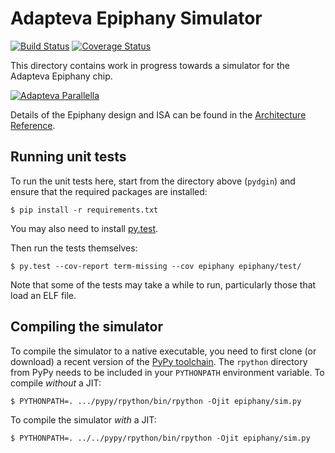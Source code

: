 # Adapteva Epiphany Simulator

[![Build Status](https://travis-ci.org/futurecore/pydgin.svg?branch=epiphany)](https://travis-ci.org/futurecore/pydgin) [![Coverage Status](https://coveralls.io/repos/futurecore/pydgin/badge.svg?branch=epiphany)](https://coveralls.io/r/futurecore/pydgin?branch=epiphany)

This directory contains work in progress towards a simulator for the Adapteva Epiphany chip.

[![Adapteva Parallella](https://www.parallella.org/wp-content/uploads/2014/11/parallella-board-22-609x400.jpg)](https://www.parallella.org/wp-content/uploads/2014/11/parallella-board-22-609x400.jpg)

Details of the Epiphany design and ISA can be found in the [Architecture Reference](http://adapteva.com/docs/epiphany_arch_ref.pdf).

## Running unit tests

To run the unit tests here, start from the directory above (`pydgin`) and ensure that the required packages are installed:

    $ pip install -r requirements.txt

You may also need to install [py.test](http://pytest.org/latest/).

Then run the tests themselves:

    $ py.test --cov-report term-missing --cov epiphany epiphany/test/

Note that some of the tests may take a while to run, particularly those that load an ELF file.

## Compiling the simulator

To compile the simulator to a native executable, you need to first clone (or download) a recent version of the [PyPy toolchain](https://bitbucket.org/pypy/pypy). The `rpython` directory from PyPy needs to be included in your `PYTHONPATH` environment variable. To compile *without* a JIT:

    $ PYTHONPATH=. .../pypy/rpython/bin/rpython -Ojit epiphany/sim.py

To compile the simulator *with* a JIT:

    $ PYTHONPATH=. ../../pypy/rpython/bin/rpython -Ojit epiphany/sim.py
